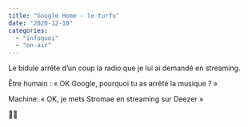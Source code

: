 ```yaml
---
title: "Google Home - le turfu"
date: "2020-12-10"
categories: 
  - "infoquoi"
  - "on-air"
---
```


Le bidule arrête d’un coup la radio que je lui ai demandé en streaming.  
<!--more-->
Être humain : « OK Google, pourquoi tu as arrêté la musique ? »  

Machine: « OK, je mets Stromae en streaming sur Deezer »  

💁🏽
